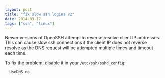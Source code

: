 ```yaml
---
layout: post
title: "fix slow ssh logins v2"
date: 2014-03-17 
tags: ["ssh", "linux"]
---
```


Newer versions of OpenSSH attempt to reverse resolve client IP addresses. This
can cause slow ssh connections if the client IP does not reverse resolve as the
DNS request will be attempted multiple times and timeout each time.

To fix the problem, disable it in your `/etc/ssh/sshd_config`:

```txt
  UseDNS no
```
